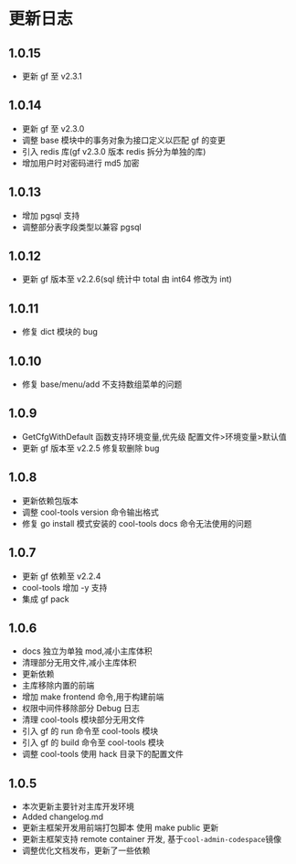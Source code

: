 # 更新日志

## 1.0.15

- 更新 gf 至 v2.3.1

## 1.0.14

- 更新 gf 至 v2.3.0
- 调整 base 模块中的事务对象为接口定义以匹配 gf 的变更
- 引入 redis 库(gf v2.3.0 版本 redis 拆分为单独的库)
- 增加用户时对密码进行 md5 加密

## 1.0.13

- 增加 pgsql 支持
- 调整部分表字段类型以兼容 pgsql

## 1.0.12

- 更新 gf 版本至 v2.2.6(sql 统计中 total 由 int64 修改为 int)

## 1.0.11

- 修复 dict 模块的 bug

## 1.0.10

- 修复 base/menu/add 不支持数组菜单的问题

## 1.0.9

- GetCfgWithDefault 函数支持环境变量,优先级 配置文件>环境变量>默认值
- 更新 gf 版本至 v2.2.5 修复软删除 bug

## 1.0.8

- 更新依赖包版本
- 调整 cool-tools version 命令输出格式
- 修复 go install 模式安装的 cool-tools docs 命令无法使用的问题

## 1.0.7

- 更新 gf 依赖至 v2.2.4
- cool-tools 增加 -y 支持
- 集成 gf pack

## 1.0.6

- docs 独立为单独 mod,减小主库体积
- 清理部分无用文件,减小主库体积
- 更新依赖
- 主库移除内置的前端
- 增加 make frontend 命令,用于构建前端
- 权限中间件移除部分 Debug 日志
- 清理 cool-tools 模块部分无用文件
- 引入 gf 的 run 命令至 cool-tools 模块
- 引入 gf 的 build 命令至 cool-tools 模块
- 调整 cool-tools 使用 hack 目录下的配置文件

## 1.0.5

- 本次更新主要针对主库开发环境
- Added changelog.md
- 更新主框架开发用前端打包脚本 使用 make public 更新
- 更新主框架支持 remote container 开发, 基于`cool-admin-codespace`镜像
- 调整优化文档发布，更新了一些依赖
